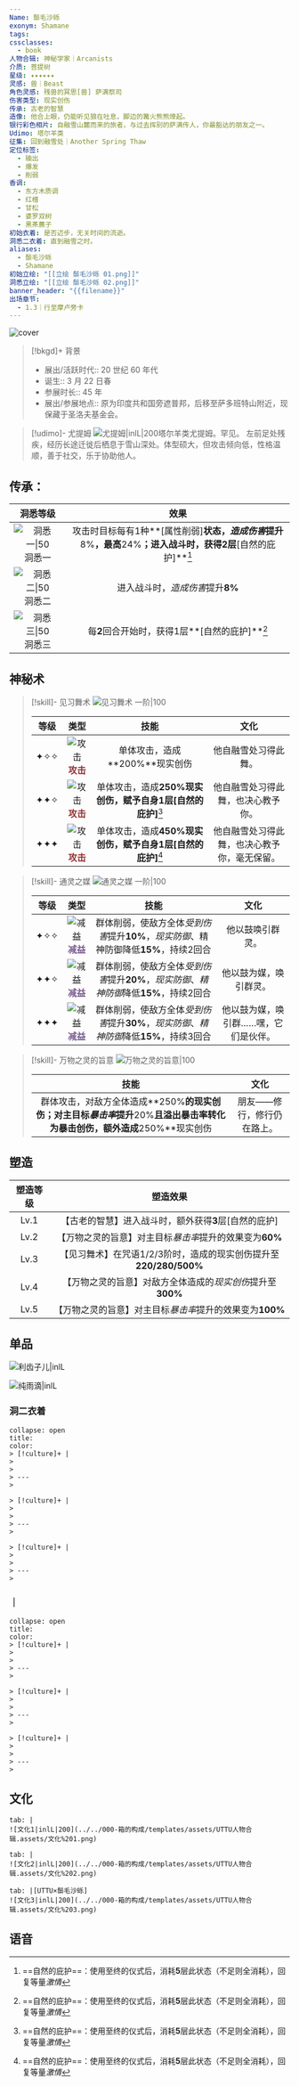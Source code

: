 ```yaml
---
Name: 鬃毛沙砾
exonym: Shamane
tags: 
cssclasses:
  - book
人物合辑: 神秘学家｜Arcanists
介质: 菩提树
星级: ✦✦✦✦✦✦
灵感: 兽｜Beast
角色灵感: 残兽的冥思[兽] 萨满祭司
伤害类型: 现实创伤
传承: 古老的智慧
造像: 他合上眼，仍能听见狼在吐息，脚边的篝火熊熊燎起。
银行彩色相片: 自融雪山麓而来的旅者，与过去挥别的萨满传人，你最豁达的朋友之一。
Udimo: 塔尔羊类
征集: 回到融雪处｜Another Spring Thaw
定位标签:
  - 输出
  - 爆发
  - 削弱
香调:
  - 东方木质调
  - 红檀
  - 甘松
  - 婆罗双树
  - 黑茶藨子
初始衣着: 是否迈步，无关时间的流逝。
洞悉二衣着: 直到融雪之时。
aliases:
  - 鬃毛沙砾
  - Shamane
初始立绘: "[[立绘 鬃毛沙砾 01.png]]"
洞悉立绘: "[[立绘 鬃毛沙砾 02.png]]"
banner_header: "{{filename}}"
出场章节:
  - 1.3｜行至摩卢旁卡
---
```

![cover](assets/鬃毛沙砾｜Shamane.assets/立绘%20鬃毛沙砾%2002.png)

> [!bkgd]+ 背景
> - 展出/活跃时代:: 20 世纪 60 年代
> - 诞生:: 3 月 22 日春
> - 参展时长:: 45 年
> - 展出/参展地点:: 原为印度共和国旁遮普邦，后移至萨多班特山附近，现保藏于圣洛夫基金会。

> [!udimo]- 尤提姆
> ![尤提姆|inlL|200](assets/鬃毛沙砾｜Shamane.assets/鬃毛沙砾的尤提姆.png)塔尔羊类尤提姆。罕见。
> 左前足处残疾，经历长途迁徙后栖息于雪山深处。体型硕大，但攻击倾向低，性格温顺，善于社交，乐于协助他人。

## 传承：

|                                 洞悉等级                                  |                                    效果                                    |
| :-------------------------------------------------------------------: | :----------------------------------------------------------------------: |
| ![洞悉一\|50](000-箱的构成/templates/assets/UTTU人物合辑.assets/图标%20洞悉Ⅰ.png)洞悉一 | 攻击时目标每有1种**[属性削弱]**状态，*造成伤害*提升**8%**，最高**24%**；进入战斗时，获得2层**[自然的庇护]**[^1] |
| ![洞悉二\|50](000-箱的构成/templates/assets/UTTU人物合辑.assets/图标%20洞悉Ⅱ.png)洞悉二 |                           进入战斗时，*造成伤害*提升**8%**                           |
| ![洞悉三\|50](000-箱的构成/templates/assets/UTTU人物合辑.assets/图标%20洞悉Ⅲ.png)洞悉三 |                     每**2**回合开始时，获得1层**[自然的庇护]**[^1]                      |

## 神秘术

> [!skill]- 见习舞术
> ![见习舞术 一阶|100](assets/鬃毛沙砾｜Shamane.assets/神秘术%20见习舞术1.png)
> 
> | 等级 |                             类型                             |                            技能                             |                     文化                     |
> | :--: | :----------------------------------------------------------: | :---------------------------------------------------------: | :------------------------------------------: |
> | ✦✧✧  | ![攻击](000-箱的构成/templates/assets/UTTU人物合辑.assets/Attack.png)<b><font color="#933334">攻击</font></b> |               单体攻击，造成**200%**现实创伤                |             他自融雪处习得此舞。             |
> | ✦✦✧  | ![攻击](000-箱的构成/templates/assets/UTTU人物合辑.assets/Attack.png)<b><font color="#933334">攻击</font></b> | 单体攻击，造成**250%**现实创伤，赋予自身1层**[自然的庇护]**[^1] |      他自融雪处习得此舞，也决心教予你。      |
> | ✦✦✦  | ![攻击](000-箱的构成/templates/assets/UTTU人物合辑.assets/Attack.png)<b><font color="#933334">攻击</font></b> | 单体攻击，造成**450%**现实创伤，赋予自身1层**[自然的庇护]**[^1] | 他自融雪处习得此舞，也决心教予你，毫无保留。 |
> 

> [!skill]- 通灵之媒
> ![通灵之媒 一阶|100](assets/鬃毛沙砾｜Shamane.assets/神秘术%20通灵之媒1.png)
> 
> | 等级 |                             类型                             |                             技能                             |                 文化                 |
> | :--: | :----------------------------------------------------------: | :----------------------------------------------------------: | :----------------------------------: |
> | ✦✧✧  | ![减益](000-箱的构成/templates/assets/UTTU人物合辑.assets/Debuff.png)<b><font color="#7B5E91">减益</font></b> | 群体削弱，使敌方全体*受到伤害*提升**10%**，*现实防御*、精神防御降低**15%**，持续2回合 |           他以鼓唤引群灵。           |
> | ✦✦✧  | ![减益](000-箱的构成/templates/assets/UTTU人物合辑.assets/Debuff.png)<b><font color="#7B5E91">减益</font></b> | 群体削弱，使敌方全体*受到伤害*提升**20%**，*现实防御*、*精神防御*降低**15%**，持续2回合 |        他以鼓为媒，唤引群灵。        |
> | ✦✦✦  | ![减益](000-箱的构成/templates/assets/UTTU人物合辑.assets/Debuff.png)<b><font color="#7B5E91">减益</font></b> | 群体削弱，使敌方全体*受到伤害*提升**30%**，*现实防御*、*精神防御*降低**15%**，持续3回合 | 他以鼓为媒，唤引群……嘿，它们是伙伴。 |
> 

> [!skill]- 万物之灵的旨意
> ![万物之灵的旨意|100](assets/鬃毛沙砾｜Shamane.assets/至终的仪式%20万物之灵的旨意.png)
> 
> |                             技能                             |            文化            |
> | :----------------------------------------------------------: | :------------------------: |
> | 群体攻击，对敌方全体造成**250%**的现实创伤；对主目标*暴击率*提升**20%**且溢出暴击率转化为暴击创伤，额外造成**250%**现实创伤 | 朋友——修行，修行仍在路上。 |
> 

## 塑造

| 塑造等级 |                           塑造效果                           |
| :------: | :----------------------------------------------------------: |
|   Lv.1   |    【古老的智慧】进入战斗时，额外获得**3**层[自然的庇护]     |
|   Lv.2   |   【万物之灵的旨意】对主目标*暴击率*提升的效果变为**60%**    |
|   Lv.3   | 【见习舞术】在咒语1/2/3阶时，造成的现实创伤提升至**220/280/500%** |
|   Lv.4   |  【万物之灵的旨意】对敌方全体造成的*现实创伤*提升至**300%**  |
|   Lv.5   |   【万物之灵的旨意】对主目标*暴击率*提升的效果变为**100%**   |


## 单品

![利齿子儿|inlL](000-箱的构成/templates/assets/UTTU人物合辑.assets/货币%20利齿子儿.png)

![纯雨滴|inlL](000-箱的构成/templates/assets/UTTU人物合辑.assets/货币%20纯雨滴.png)

### 洞二衣着

````ad-flex
collapse: open
title: 
color: 
> [!culture]+ |
> 
> 
> ---
> 

> [!culture]+ |
> 
> 
> ---
> 

> [!culture]+ |
> 
> 
> ---
> 
````

### ｜

````ad-flex
collapse: open
title: 
color: 
> [!culture]+ |
> 
> 
> ---
> 

> [!culture]+ |
> 
> 
> ---
> 

> [!culture]+ |
> 
> 
> ---
> 
````

## 文化

````tab
tab: |
![文化1|inlL|200](../../000-箱的构成/templates/assets/UTTU人物合辑.assets/文化%201.png)

tab: |
![文化2|inlL|200](../../000-箱的构成/templates/assets/UTTU人物合辑.assets/文化%202.png)

tab: |[UTTU×鬃毛沙砾]
![文化3|inlL|200](../../000-箱的构成/templates/assets/UTTU人物合辑.assets/文化%203.png)

````

## 语音

[^1]: ==自然的庇护==：使用至终的仪式后，消耗**5**层此状态（不足则全消耗），回复等量*激情*